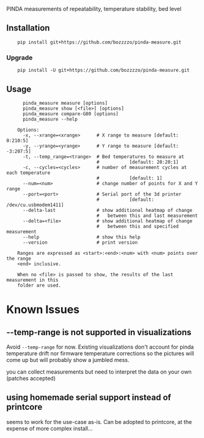PINDA measurements of repeatability, temperature stability, bed level

## Installation

        pip install git+https://github.com/bozzzzo/pinda-measure.git

### Upgrade

        pip install -U git+https://github.com/bozzzzo/pinda-measure.git

## Usage

          pinda_measure measure [options]
          pinda_measure show [<file>] [options]
          pinda_measure compare-G80 [options]
          pinda_measure --help
        
        Options:
          -x, --xrange=<xrange>      # X range to measure [default: 0:210:5]
          -y, --yrange=<yrange>      # Y range to measure [default: -3:207:5]
          -t, --temp_range=<trange>  # Bed temperatures to measure at
                                     #           [default: 20:20:1]
          -c, --cycles=<cycles>      # number of measurement cycles at each temperature
                                     #           [default: 1]
          --num=<num>                # change number of points for X and Y range
          --port=<port>              # Serial port of the 3d printer
                                     #           [default: /dev/cu.usbmodem1411]
          --delta-last               # show additional heatmap of change
                                     #   between this and last measurement
          --delta=<file>             # show additional heatmap of change
                                     #   between this and specified measurement
          --help                     # show this help
          --version                  # print version
        
        Ranges are expressed as <start>:<end>:<num> with <num> points over the range
        <end> inclusive.
        
        When no <file> is passed to show, the results of the last measurement in this
        folder are used.

# Known Issues

## --temp-range is not supported in visualizations

Avoid `--temp-range` for now. Existing visualizations don't account for pinda
temperature drift nor firmware temperature corrections so the pictures will come
up but will probably show a jumbled mess.

you can collect measurements but need to interpret the data on your own (patches
accepted)

## using homemade serial support instead of printcore

seems to work for the use-case as-is. Can be adopted to printcore, at the
expense of more complex install...
